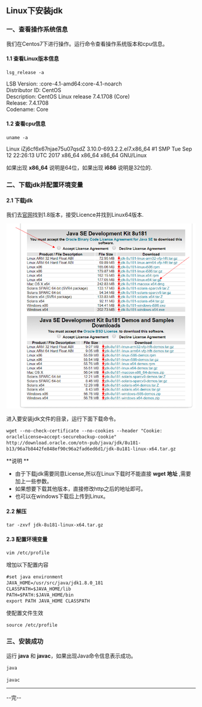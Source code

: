 ## Linux下安装jdk


### 一、查看操作系统信息

我们在Centos7下进行操作。运行命令查看操作系统版本和cpu信息。

#### 1.1 查看Linux版本信息

```
lsg_release -a
```

>
LSB Version:    :core-4.1-amd64:core-4.1-noarch <br/>
Distributor ID: CentOS </br>
Description:    CentOS Linux release 7.4.1708 (Core) </br>
Release:    7.4.1708 <br/>
Codename:   Core <br/>


#### 1.2 查看cpu信息

```
uname -a
```

>
Linux iZj6cf6x67njae75u07qsdZ 3.10.0-693.2.2.el7.x86_64 #1 SMP Tue Sep 12 22:26:13 UTC 2017 x86_64 x86_64 x86_64 GNU/Linux

如果出现 **x86_64** 说明是64位，如果出现 **i686** 说明是32位的.

### 二、下载jdk并配置环境变量


#### 2.1 下载jdk
我们去[官网](http://www.oracle.com/technetwork/java/javase/downloads/jdk8-downloads-2133151.html)找到1.8版本，接受Licence并找到Linux64版本.

![官网jdk版本信息](./imgs/官网jdk版本信息.png)

进入要安装jdk文件的目录，运行下面下载命令。

```
wget --no-check-certificate --no-cookies --header "Cookie: oraclelicense=accept-securebackup-cookie" http://download.oracle.com/otn-pub/java/jdk/8u181-b13/96a7b8442fe848ef90c96a2fad6ed6d1/jdk-8u181-linux-x64.tar.gz
```

**说明 **

* 由于下载jdk需要同意License,所以在Linux下载时不能直接 **wget 地址** ,需要加上一些参数。
* 如果想要下载其他版本，直接修改http之后的地址即可。
* 也可以在windows下载后上传到Linux。

#### 2.2 解压

```
tar -zxvf jdk-8u181-linux-x64.tar.gz 
```

#### 2.3 配置环境变量

```
vim /etc/profile
```

增加以下配置内容

```
#set java environment
JAVA_HOME=/usr/src/java/jdk1.8.0_181
CLASSPATH=$JAVA_HOME/lib
PATH=$PATH:$JAVA_HOME/bin
export PATH JAVA_HOME CLASSPATH
```

使配置文件生效

```
source /etc/profile
```

### 三、安装成功

运行 **java** 和 **javac**，如果出现Java命令信息表示成功。

```
java

javac
```

---

--完--